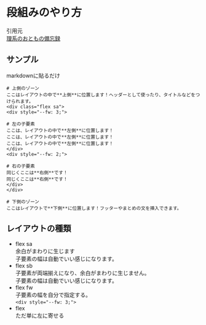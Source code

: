# 段組みのやり方
引用元  
[理系のおともの備忘録](https://briboo-pc.hatenablog.jp/entry/2023/11/05/%E3%80%90Marp%E3%80%91%E3%82%B3%E3%83%94%E3%83%9A%E3%81%A7%E7%B0%A1%E5%8D%98%EF%BC%81%E5%A4%9A%E6%AE%B5%E7%B5%84%E3%81%BF%E3%82%B7%E3%83%B3%E3%83%97%E3%83%AB%E3%83%AC%E3%82%A4%E3%82%A2%E3%82%A6)
## サンプル
markdownに貼るだけ
```
# 上側のゾーン
ここはレイアウトの中で**上側**に位置します！ヘッダーとして使ったり、タイトルなどをつけられます。
<div class="flex sa">
<div style="--fw: 3;">

# 左の子要素
ここは、レイアウトの中で**左側**に位置します！
ここは、レイアウトの中で**左側**に位置します！
ここは、レイアウトの中で**左側**に位置します！
</div>
<div style="--fw: 2;">

# 右の子要素
同じくここは**右側**です！
同じくここは**右側**です！
</div>
</div>

# 下側のゾーン
ここはレイアウトで**下側**に位置します！フッターやまとめの文を挿入できます。
```

## レイアウトの種類
- flex sa  
余白がまわりに生じます  
子要素の幅は自動でいい感じになります。  
- flex sb  
子要素が両端揃えになり、余白がまわりに生じません。  
子要素の幅は自動でいい感じになります。  
- flex fw  
子要素の幅を自分で指定する。  
`<div style="--fw: 3;">`
- flex  
ただ単に左に寄せる

##
